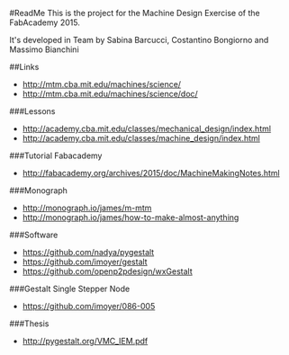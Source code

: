 #ReadMe
This is the project for the Machine Design Exercise of the FabAcademy 2015. 

It's developed in Team by Sabina Barcucci, Costantino Bongiorno and Massimo Bianchini


##Links
- http://mtm.cba.mit.edu/machines/science/
- http://mtm.cba.mit.edu/machines/science/doc/

###Lessons
- http://academy.cba.mit.edu/classes/mechanical_design/index.html
- http://academy.cba.mit.edu/classes/machine_design/index.html

###Tutorial Fabacademy
- http://fabacademy.org/archives/2015/doc/MachineMakingNotes.html

###Monograph
- http://monograph.io/james/m-mtm
- http://monograph.io/james/how-to-make-almost-anything

###Software
- https://github.com/nadya/pygestalt
- https://github.com/imoyer/gestalt
- https://github.com/openp2pdesign/wxGestalt

###Gestalt Single Stepper Node
- https://github.com/imoyer/086-005


###Thesis
- http://pygestalt.org/VMC_IEM.pdf


